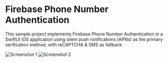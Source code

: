 # Firebase Phone Number Authentication 

This sample project implements Firebase Phone Number Authentication in a SwiftUI iOS application using silent push notifications (APNs) as the primary verification method, with reCAPTCHA & SMS as fallback.

![Screenshot 1](https://github.com/user-attachments/assets/3a13914d-998a-46d3-9a38-a54bc7647fc2)
![Screenshot 2](https://github.com/user-attachments/assets/fb1e0a36-d8a7-4ecc-9c8e-913493ad804c)

